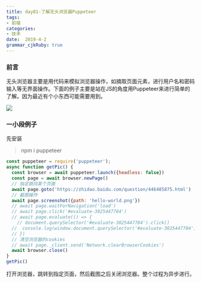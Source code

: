 ```yaml
---
title: day81-了解无头浏览器Puppeteer
tags: 
- 前端
categories: 
- 技术
date:  2019-4-2
grammar_cjkRuby: true
---
```

### 前言
无头浏览器主要是用代码来模拟浏览器操作，如摘取页面元素，进行用户名和密码输入等无界面操作。下面的例子主要是站在JS的角度用Puppeteer来进行简单的了解。因为最近有个小东西可能需要用到。

![](https://ws1.sinaimg.cn/large/b15ca614gy1g1op1lasjmj20dw09974r.jpg)
<!--more-->
### 一小段例子
先安装
> npm i puppeteer

```javascript
const puppeteer = require('puppeteer');
async function getPic() {
  const browser = await puppeteer.launch({headless: false})
  const page = await browser.newPage()
  // 指定跳向某个页面
  await page.goto('https://zhidao.baidu.com/question/446485875.html')
  // 截图操作
  await page.screenshot({path: 'hello-world.png'})
  // await page.waitForNavigation('load') 
  // await page.click('#evaluate-3025447784') 
  // await page.evaluate(() => {
    // document.querySelector('#evaluate-3025447784').click()
  //  console.log(window.document.querySelector('#evaluate-3025447784'))
  // })
  // 清空浏览器的cookies
  // await page._client.send('Network.clearBrowserCookies')
  await browser.close()
}
getPic()
```

打开浏览器，跳转到指定页面，然后截图之后关闭浏览器。整个过程为异步进行。
